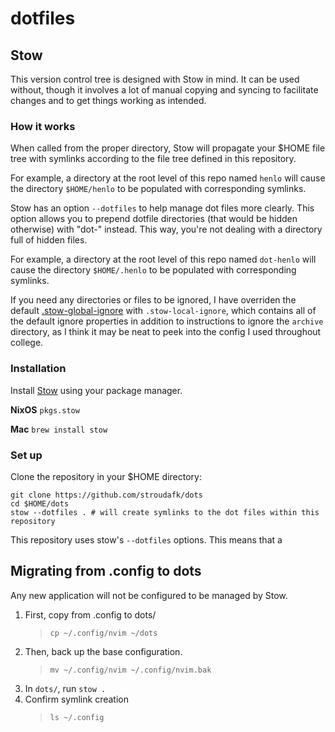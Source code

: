 # dotfiles

## Stow
This version control tree is designed with Stow in mind. It can be used without, though it involves a lot of manual copying and syncing to facilitate changes and to get things working as intended.

### How it works
When called from the proper directory, Stow will propagate your $HOME file tree with symlinks according to the file tree defined in this repository.

For example, a directory at the root level of this repo named `henlo` will cause the directory `$HOME/henlo` to be populated with corresponding symlinks.

Stow has an option `--dotfiles` to help manage dot files more clearly. This option allows you to prepend dotfile directories (that would be hidden otherwise) with "dot-" instead. This way, you're not dealing with a directory full of hidden files.

For example, a directory at the root level of this repo named `dot-henlo` will cause the directory `$HOME/.henlo` to be populated with corresponding symlinks.

If you need any directories or files to be ignored, I have overriden the default [.stow-global-ignore](https://www.gnu.org/software/stow/manual/html_node/Types-And-Syntax-Of-Ignore-Lists.html) with `.stow-local-ignore`, which contains all of the default ignore properties in addition to instructions to ignore the `archive` directory, as I think it may be neat to peek into the config I used throughout college.

### Installation
Install [Stow](https://www.gnu.org/software/stow/manual/stow.html) using your package manager.

**NixOS**
`pkgs.stow`

**Mac**
`brew install stow`

### Set up
Clone the repository in your $HOME directory:
```
git clone https://github.com/stroudafk/dots
cd $HOME/dots
stow --dotfiles . # will create symlinks to the dot files within this repository
```
This repository uses stow's `--dotfiles` options. This means that a 


## Migrating from .config to dots
Any new application will not be configured to be managed by Stow.

1. First, copy from .config to dots/
    > `cp ~/.config/nvim ~/dots`
2. Then, back up the base configuration.
    > `mv ~/.config/nvim ~/.config/nvim.bak`
3. In `dots/`, run `stow .`
4. Confirm symlink creation
    > `ls ~/.config`

